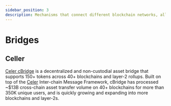 ```yaml
---
sidebar_position: 3
description: Mechanisms that connect different blockchain networks, allowing secure and decentralized transfer of assets and data across platforms.
---
```


# Bridges

## Celler

[Celer cBridge](https://cbridge.celer.network/) is a decentralized and non-custodial asset bridge that supports 150+ tokens across 40+ blockchains and layer-2 rollups. Built on top of the [Celer](https://celer.network/) Inter-chain Message Framework, cBridge has processed ~$13B cross-chain asset transfer volume on 40+ blockchains for more than 350K unique users, and is quickly growing and expanding into more blockchains and layer-2s.

